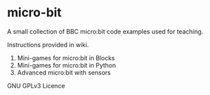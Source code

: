 # micro-bit
A small collection of BBC micro:bit code examples used for teaching.

Instructions provided in wiki.

1. Mini-games for micro:bit in Blocks
2. Mini-games for micro:bit in Python
3. Advanced micro:bit with sensors

GNU GPLv3 Licence
